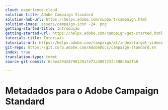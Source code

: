 ```yaml
---
cloud: experience-cloud
solution-title: Adobe Campaign Standard
solution-hub-url: https://helpx.adobe.com/support/campaign.html
solution-image: assets/campaign-icon -24. png
getting-started-title: Introdução
getting-started-url: https://helpx.adobe.com/campaign/get-started.html
tutorials-title: Tutoriais
tutorials-url: https://helpx.adobe.com/campaign/kt/index/target-videos.html
git-repo: https://git.corp.adobe.com/AdobeDocs/campaign-standard.en
index: true
translation-type: tm+mt
source-git-commit: 6c3ea29424796129a7e72a388723fc390d8a2fb8

---
```



# Metadados para o Adobe Campaign Standard
